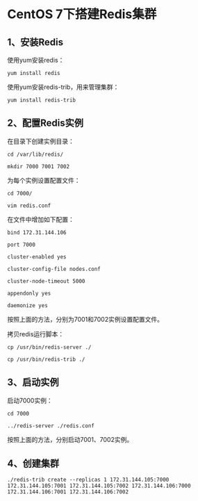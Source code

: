 # CentOS 7下搭建Redis集群

## 1、安装Redis

使用yum安装redis：

`yum install redis`

使用yum安装redis-trib，用来管理集群：

`yum install redis-trib`

## 2、配置Redis实例

在目录下创建实例目录：

`cd /var/lib/redis/`

`mkdir 7000 7001 7002`

为每个实例设置配置文件：

`cd 7000/`

`vim redis.conf`

在文件中增加如下配置：

`bind 172.31.144.106`

`port 7000`

`cluster-enabled yes`

`cluster-config-file nodes.conf`

`cluster-node-timeout 5000`

`appendonly yes`

`daemonize yes`

按照上面的方法，分别为7001和7002实例设置配置文件。

拷贝redis运行脚本：

`cp /usr/bin/redis-server ./`

`cp /usr/bin/redis-trib ./`

## 3、启动实例

启动7000实例：

`cd 7000`

`../redis-server ./redis.conf`

按照上面的方法，分别启动7001、7002实例。

## 4、创建集群

`./redis-trib create --replicas 1 172.31.144.105:7000 172.31.144.105:7001 172.31.144.105:7002 172.31.144.106:7000 172.31.144.106:7001 172.31.144.106:7002`


